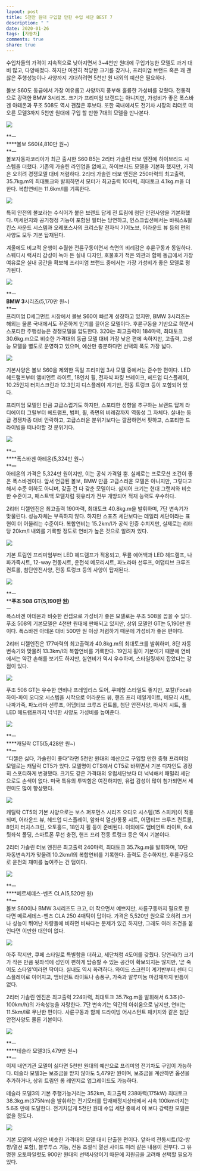 ```yaml
---
layout: post
title: 5천만 원대 구입할 만한 수입 세단 BEST 7
description: " "
date: 2020-01-26
tags: [자동차]
comments: true
share: true
---
```



수입차들의 가격이 지속적으로 낮아지면서  3~4천만 원대에 구입가능한 모델도 과거 대비 많고, 다양해졌다. 하지만 여전히 적당한 크기를 갖거나, 프리미엄 브랜드 혹은 꽤 괜찮은 주행성능이나 사양까지 기대하려면  5천만 원 내외의 예산은 필요하다.  
  
볼보  S60도 동급에서 가장 여유롭고 사양까지 풍부해 훌륭한 가성비를 갖췄다. 전통적으로 강력한  BMW 3시리즈. 크기가 프리미엄 브랜드는 아니지만, 가성비가 좋은 폭스바겐 아테온과 푸조  508도 역시 괜찮은 후보다. 또한 국내에서도 전기차 시장의 리더로 떠오른 모델3까지  5천만 원대에 구입 할 만한  7대의 모델을 만나본다.

[![](https://post-phinf.pstatic.net/MjAyMTAxMjJfMTU2/MDAxNjExMjk0MzUwOTA5.gxrJg-SWMBHnCMYlzZhkItNGDLGQcdxbTTUeGvda0KYg.3M8CenbCUlqA4ULUiil9xV9YPh85w7HoxXXjegd-Siog.JPEG/Untitled-5.jpg?type=w1200)](https://post.naver.com/viewer/postView.nhn?volumeNo=30543542&memberNo=3251907#)

**ㅡ  
****볼보  S60(4,810만 원~)  
****ㅡ**  
볼보자동차코리아가 최근 출시한 S60 B5는 2리터 가솔린 터보 엔진에 하이브리드 시스템을 더했다. 기존의 가솔린 라인업을 없애고, 하이브리드 모델을 기본화 했지만, 가격은 오히려 경쟁모델 대비 저렴하다. 2리터 가솔린 터보 엔진은 250마력의 최고출력, 35.7kg.m의 최대토크와 발휘하면서 모터가 최고출력 10마력, 최대토크 4.1kg.m을 더한다. 복합연비는 11.6km/l를 기록한다.

[![](https://post-phinf.pstatic.net/MjAyMTAxMjJfMjg5/MDAxNjExMjk0MzY1MjAy.9anQ9FO9_tChXLyYeMjXCuNDr0syFg1L_WME2laTdn0g.FK9PsDs95q1My8HD5ZIIIfSkaQSvHxoQDAQ3yaoMORwg.JPEG/Untitled-2.jpg?type=w1200)](https://post.naver.com/viewer/postView.nhn?volumeNo=30543542&memberNo=3251907#)

특히 안전의 볼보라는 수식어가 붙은 브랜드 답게 전 트림에 첨단 안전사양을 기본화했다. 미세먼지와 공기청정 기능이 포함된 필터는 당연하고, 인스크립션에서는 바워스&윌킨스 사운드 시스템과 오레포스사의 크리스탈 전자식 기어노브, 어라운드 뷰 등의 편의사양도 모두 기본 탑재된다.  
  
겨울에도 비교적 운행이 수월한 전륜구동이면서 측면의 비례감은 후륜구동과 동일하다. 스웨디시 럭셔리 감성이 녹아 든 실내 디자인, 호불호가 적은 외관과 함께 동급에서 가장 여유로운 실내 공간을 확보해 프리미엄 브랜드 중에서는 가장 가성비가 좋은 모델로 평가된다.

[![](https://post-phinf.pstatic.net/MjAyMTAxMjJfNTMg/MDAxNjExMjk0NzA3ODEw.FTAEPXo-oNZeFIJxa9pEZNOz-rCqT6vbHByByEYNIGgg.bMCRkw9JL0LriES_IoQVAQVO7eFu6M4dAXKOjfGr8Mkg.JPEG/kkk22.jpg?type=w1200)](https://post.naver.com/viewer/postView.nhn?volumeNo=30543542&memberNo=3251907#)

**ㅡ  
****BMW 3****시리즈(5,170만 원~)  
****ㅡ**  
프리미엄  D세그먼트 시장에서 볼보  S60이 빠르게 성장하고 있지만, BMW 3시리즈는 해외는 물론 국내에서도 꾸준하게 인기를 끌어온 모델이다. 후륜구동을 기반으로 하면서 스포티한 주행성능은 경쟁모델을 압도한다. 320i는 최고출력이  184마력, 최대토크  30.6kg.m으로 비슷한 가격대의 동급 모델 대비 가장 낮은 편에 속하지만, 고출력, 고성능 모델을 별도로 운영하고 있으며, 예산만 충분하다면 선택의 폭도 가장 넓다.

[![](https://post-phinf.pstatic.net/MjAyMTAxMjJfMjE2/MDAxNjExMjk0NzE5NjUy.ZmWPtw-6vZgnIh0jGhvN8slerLO3G7aO0odtPXxMe7Ag.61L86cXXG8i34hyKyrr9C-1W1C8ZwsdSaVBhm2dDMBUg.JPEG/kkkkk.jpg?type=w1200)](https://post.naver.com/viewer/postView.nhn?volumeNo=30543542&memberNo=3251907#)

기본사양은 볼보  S60을 제외한 독일 프리미엄  3사 모델 중에서는 준수한 편이다. LED 헤드램프부터 앰비언트 라이트, 18인치 휠, 전자식 파킹 브레이크, 헤드업 디스플레이, 10.25인치 터치스크린과  12.3인치 디스플레이 계기반, 전동 트렁크 등이 포함되어 있다.

프리미엄 모델인 만큼 고급스럽기도 하지만, 스포티한 성향을 추구하는 브랜드 답게 라디에이터 그릴부터 헤드램프, 범퍼, 휠, 측면의 비례감까지 역동성 그 자체다. 실내는 동급 경쟁차종 대비 안락하고, 고급스러운 분위기보다는 깔끔하면서 핏하고, 스포티한 드라이빙을 떠나야할 것 분위기다.

[![](https://post-phinf.pstatic.net/MjAyMTAxMjJfMTYz/MDAxNjExMjk1MDMwNzM4.Ls_9-jNjLe7FcVMPloyUl3Di8KBCc0CcDOqNfbGWffkg.J7MMCqzslJdm1XQkhR8O-C8sLsuARu-K0YDm3CBkB6og.JPEG/%3B.jpg?type=w1200)](https://post.naver.com/viewer/postView.nhn?volumeNo=30543542&memberNo=3251907#)

**ㅡ  
****폭스바겐 아테온(5,324만 원~)  
****ㅡ**  
아테온의 가격은 5,324만 원이지만, 이는 공식 가격일 뿐. 실제로는 프로모션 조건이 좋은 폭스바겐이다. 앞서 언급된 볼보, BMW 만큼 고급스러운 모델은 아니지만, 그렇다고 해서 수준 이하도 아니며, 갖출 건 다 갖춘 모델이다. 심지어 크기는 현대 그랜저와 비슷한 수준이고, 패스트백 모델처럼 뒷유리가 전부 개방되어 적재 능력도 우수하다.

2리터 디젤엔진은 최고출력  190마력, 최대토크  40.8kg.m을 발휘하며, 7단 변속기가 맞물린다. 성능자체는 부족하지 않다. 하지만 스포츠 세단보다는 데일리 세단이라는 표현이 더 어울리는 수준이다. 복합연비는  15.2km/l가 공식 인증 수치지만, 실제로는 리터당  20km/l 내외를 기록할 정도로 연비가 높은 것으로 알려져 있다.

[![](https://post-phinf.pstatic.net/MjAyMTAxMjJfMjk3/MDAxNjExMjk1MDUyNjQy.yXFEhnZ1Bo7yDZSF78w8Qa5M-0M8UdSax_nz6mXqyvcg.izLBOFQdxOCrRgxHW6ZIwFisLkR2tydsIp-eZBpLqEMg.JPEG/%27%27%27.jpg?type=w1200)](https://post.naver.com/viewer/postView.nhn?volumeNo=30543542&memberNo=3251907#)

기본 트림인 프리미엄부터  LED 헤드램프가 적용되고, 무릎 에어백과  LED 헤드램프, 나파가죽시트, 12-way 전동시트, 운전석 메모리시트, 파노라마 선루프, 어댑티브 크루즈 컨트롤, 첨단안전사양, 전동 트렁크 등의 사양이 탑재된다.

[![](https://post-phinf.pstatic.net/MjAyMTAxMjJfNCAg/MDAxNjExMjk1MzQ0Mzg1.3X0ym16iFHfCsr8D9gBW86YxGqGEYkCJG-2MMYRAnVYg.wT0iwRzKdnxGYGNSVoLLZfxCCoMGJvcciPlluDM_e1cg.JPEG/%ED%91%B8%EC%A1%B0_508_%281%29.jpg?type=w1200)](https://post.naver.com/viewer/postView.nhn?volumeNo=30543542&memberNo=3251907#)

**ㅡ  
****푸조  508 GT(5,190만 원)**  
ㅡ  
폭스바겐 아테온과 비슷한 컨셉으로 가성비가 좋은 모델로는 푸조  508을 꼽을 수 있다. 푸조  508의 기본모델은  4천만 원대에 판매되고 있지만, 상위 모델인  GT는  5,190만 원이다. 폭스바겐 아테온 대비  500만 원 이상 저렴하기 때문에 가성비가 좋은 편이다.

2리터 디젤엔진은  177마력의 최고출력과  40.8kg.m의 최대토크를 발휘하며, 8단 자동변속기와 맞물려 13.3km/l의 복합연비를 기록한다. 19인치 휠이 기본이기 때문에 연비에서는 약간 손해를 보기도 하지만, 실연비가 역시 우수하며, 스타일링까지 잡았다는 강점이 있다.  

[![](https://post-phinf.pstatic.net/MjAyMTAxMjJfNzEg/MDAxNjExMjk1NDIwOTU0.cwvGCAy9bCqIKQlFInfCzpALqapYB7UNADdkN4HxeaQg.UzMA_zUmgf3EfulMrQ-qNvlY0M5DpvSP_WULwccEdqYg.JPEG/kkk.jpg?type=w1200)](https://post.naver.com/viewer/postView.nhn?volumeNo=30543542&memberNo=3251907#)

푸조  508 GT는 우수한 연비나 프레임리스 도어, 쿠페형 스타일도 좋지만, 포칼(Focal) 하이-파이 오디오 시스템을 시작으로 어라운드 뷰, 핸즈 프리 테일게이트, 메모리 시트, 나파가죽, 파노라마 선루프, 어댑티브 크루즈 컨트롤, 첨단 안전사양, 마사지 시트, 풀  LED 헤드램프까지 넉넉한 사양도 가성비를 높여준다.

[![](https://post-phinf.pstatic.net/MjAyMTAxMjJfMTgy/MDAxNjExMjk1NTM4NDMx._qvRa_l9fAWi7ogV9xEKed7LlXA4VOBa1_SPz6mXI0kg.Z28uElKc7YTMIM_JwITN0JKduB_qx4eq7nRsy20qL-Qg.JPEG/Cadillac-CT5-2020-1280-03_copy.jpg?type=w1200)](https://post.naver.com/viewer/postView.nhn?volumeNo=30543542&memberNo=3251907#)

**ㅡ  
****캐딜락  CT5(5,428만 원~)  
****ㅡ**  
“디젤은 싫다, 가솔린이 좋다”라면  5천만 원대의 예산으로 구입할 만한 중형 프리미엄 모델로는 캐딜락  CT5가 있다. 모델명이 CTS에서  CT5로 바뀌면서 기본 디자인도 굉장히 스포티하게 변경됐다. 크기도 같은 가격대의 유럽세단보다 더 넉넉해서 패밀리 세단으로도 손색이 없다. 미국 특유의 투박함은 여전하지만, 유럽 감성이 많이 첨가되면서 세련미도 많이 향상됐다.

[![](https://post-phinf.pstatic.net/MjAyMTAxMjJfNjQg/MDAxNjExMjk1NTM4NDQw.RnD0uevt_xa8EFqkMlFJcA7PjiDR-PWeEUFAolYyL0Mg.phsMsvZISNYYERgQ_eGQTjmrXIoy50N0VCEfqdqgevIg.JPEG/Cadillac-CT5-2020-1280-13_copy.jpg?type=w1200)](https://post.naver.com/viewer/postView.nhn?volumeNo=30543542&memberNo=3251907#)

캐딜락  CT5의 기본 사양으로는 보스 퍼포먼스 시리즈 오디오 시스템(15 스피커)이 적용되며, 어라운드 뷰, 헤드업 디스플레이, 앞좌석 열선/통풍 시트, 어댑티브 크루즈 컨트롤, 8인치 터치스크린, 오토홀드, 18인치 휠 등이 준비된다. 이외에도 앰비언트 라이트, 6:4 뒷좌석 폴딩, 스마트폰 무선 충전, 핸즈 프리 전동 트렁크 등은 역시 기본이다.

2리터 가솔린 터보 엔진은 최고출력  240마력, 최대토크  35.7kg.m을 발휘하며, 10단 자동변속기가 맞물려  10.2km/l의 복합연비를 기록한다. 출력도 준수하지만, 후륜구동으로 운전의 재미를 높여주는 건 덤이다.

[![](https://post-phinf.pstatic.net/MjAyMTAxMjJfMjM3/MDAxNjExMjk1NzQxMDE3.8ShoyNl8hXBLo9--6L7XPzEsNhzFfaI5AuLkbbT1lOQg.g172vGYDzMmhPW__KGNFHmonR3ioZ7rJA9tm8ZnaDe4g.JPEG/%EC%82%AC%EC%A7%844-%EB%8D%94_%EB%89%B4_CLA_%EC%BF%A0%ED%8E%98_%EC%84%B8%EB%8B%A8.jpg?type=w1200)](https://post.naver.com/viewer/postView.nhn?volumeNo=30543542&memberNo=3251907#)

**ㅡ  
****메르세데스-벤츠  CLA(5,520만 원)  
****ㅡ**  
볼보  S60이나  BMW 3시리즈도 크고, 더 작으면서 예쁘지만, 사륜구동까지 필요로 한다면 메르세데스-벤츠  CLA 250 4매틱이 답이다. 가격은  5,520만 원으로 오히려 크거나 성능이 뛰어난 차량들에 비하면 비싸다는 문제가 있긴 하지만, 그래도 여러 조건을 붙인다면 이만한 대안이 없다.

[![](https://post-phinf.pstatic.net/MjAyMTAxMjJfMTQy/MDAxNjExMjk1NzQxMDMy.-BGmgWdUMqd0M0Ceo8KFIIoKeuL578K_EAIXHSMR_OMg.HScGz9H8w3JAEjEuy6w5tsgS6Gv9Ta2T5G4nZhqL67wg.JPEG/%EC%82%AC%EC%A7%848-%EB%8D%94_%EB%89%B4_%EB%A9%94%EB%A5%B4%EC%84%B8%EB%8D%B0%EC%8A%A4-%EB%B2%A4%EC%B8%A0_CLA_%EC%BF%A0%ED%8E%98_%EC%84%B8%EB%8B%A8_%EC%9D%B8%ED%85%8C%EB%A6%AC%EC%96%B4.jpg?type=w1200)](https://post.naver.com/viewer/postView.nhn?volumeNo=30543542&memberNo=3251907#)

아주 작지만, 쿠페 스타일로 특별함을 더하고, 세단처럼  4도어를 갖췄다. 당연히(?) 크기가 작은 만큼 뒷좌석에 성인이 편하게 탑승할 수 있는 공간이 확보되지는 않지만, ‘곧 죽어도 스타일’이라면 딱이다. 실내도 역시 화려하다. 와이드 스크린이 계기반부터 센터 디스플레이로 이어지고, 앰비언트 라이트나 송풍구, 가죽과 알루미늄 마감재까지 빈틈이 없다.

2리터 가솔린 엔진은 최고출력  224마력, 최대토크  35.7kg.m을 발휘해서  6.3초(0-100km/h)의 가속성능을 자랑한다. 7단 변속기는 약간의 아쉬움으로 남지만, 연비는  11.5km/l로 무난한 편이다. 사륜구동과 함께 드라이빙 어시스턴트 패키지와 같은 첨단 안전사양도 물론 기본이다.

[![](https://post-phinf.pstatic.net/MjAyMTAxMjJfMTk3/MDAxNjExMjk2MDA2OTg4.8nDixmihT68-bhzrZo_lYQfvPZpFIp5I0IEOz7OU_VAg.7gJw9h0DWQTvcU3rEVo8ACY0Sx8bGMsRPRBYsd4bTqAg.JPEG/Model_3_Performance_Red_copy.jpg?type=w1200)](https://post.naver.com/viewer/postView.nhn?volumeNo=30543542&memberNo=3251907#)

**ㅡ  
****테슬라 모델3(5,479만 원~)  
****ㅡ**  
이제 내연기관 모델이 싫다면  5천만 원대의 예산으로 프리미엄 전기차도 구입이 가능하다. 테슬라 모델3는 보조금을 받지 않아도  5,479만 원이며, 보조금을 계산하면 옵션을 추가하거나, 상위 트림인 롱 레인지로 업그레이드도 가능하다.

테슬라 모델3의 기본 주행가능거리는  352km,  최고출력 238마력(175kW) 최대토크 38.3kg.m(375Nm)을 발휘하는 전기모터를 탑재해정지상태에서 시속  100km까지는  5.6초 만에 도달한다. 전기차답게  5천만 원대 수입 세단 중에서 이 보다 강력한 모델은 없을 정도다.

[![](https://post-phinf.pstatic.net/MjAyMTAxMjJfNjIg/MDAxNjExMjk2MDA2OTgw.6hQD0lVPmwU0rBfs548out4E4LjUiLQ7zcFggpUgRjcg.2su8YIPGxG3YVVfjoauRZq2308USlfkqs2RkZ1xvQPcg.JPEG/Tesla-Model_3-2018-1600-12_copy.jpg?type=w1200)](https://post.naver.com/viewer/postView.nhn?volumeNo=30543542&memberNo=3251907#)

기본 모델의 사양은 비슷한 가격대의 모델 대비 단출한 편이다. 앞좌석 전동시트(12-방향/열선 포함), 블루투스 기능, 전동 조절식 열선 사이드 미러 같은 내용이 전부다. 그 유명한 오토파일럿도  900만 원대의 선택사양이기 때문에 지원금을 고려해 선택할 필요가 있다.